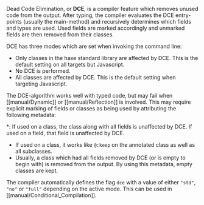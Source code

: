 Dead Code Elimination, or **DCE**, is a compiler feature which removes unused code from the output. After typing, the compiler evaluates the DCE entry-points (usually the main-method) and recursively determines which fields and types are used. Used fields are marked accordingly and unmarked fields are then removed from their classes.

DCE has three modes which are set when invoking the command line:



* Only classes in the haxe standard library are affected by DCE. This is the default setting on all targets but Javascript.
* No DCE is performed.
* All classes are affected by DCE. This is the default setting when targeting Javascript.


The DCE-algorithm works well with typed code, but may fail when [[manual/Dynamic]] or [[manual/Reflection]] is involved. This may require explicit marking of fields or classes as being used by attributing the following metadata:



*: If used on a class, the class along with all fields is unaffected by DCE. If used on a field, that field is unaffected by DCE.
* If used on a class, it works like `@:keep` on the annotated class as well as all subclasses.
* Usually, a class which had all fields removed by DCE (or is empty to begin with) is removed from the output. By using this metadata, empty classes are kept.


The compiler automatically defines the flag `dce` with a value of either `"std"`, `"no"` or `"full"` depending on the active mode. This can be used in [[manual/Conditional_Compilation]].